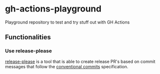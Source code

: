 # gh-actions-playground
Playground repository to test and try stuff out with GH Actions


## Functionalities 

### Use release-please
[release-please](https://github.com/googleapis/release-please) is a tool that is able to create release PR's based on commit messages that follow the [conventional commits](https://www.conventionalcommits.org/) specification.